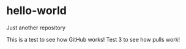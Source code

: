 # hello-world
Just another repository

This is a test to see how GitHub works!
Test 3 to see how pulls work!
